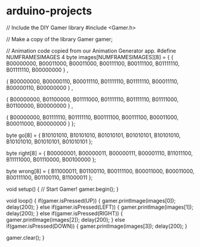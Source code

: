 # arduino-projects
// Include the DIY Gamer library
#include <Gamer.h>

// Make a copy of the library
Gamer gamer;

// Animation code copied from our Animation Generator app.
#define NUMFRAMESIMAGES 4
byte images[NUMFRAMESIMAGES][8] = {
  {
    B00000000,
    B00011000,
    B00011000,
    B00111100,
    B00111100,
    B01111110,
    B01111110,
    B00000000  }
  ,

  {
    B00000000,
    B00000110,
    B00011110,
    B01111110,
    B01111110,
    B00011110,
    B00000110,
    B00000000  }
  ,

  {
    B00000000,
    B01100000,
    B01111000,
    B01111110,
    B01111110,
    B01111000,
    B01100000,
    B00000000  }
  ,

  {
    B00000000,
    B01111110,
    B01111110,
    B00111100,
    B00111100,
    B00011000,
    B00011000,
    B00000000  }
};

byte go[8] = {
  B10101010,
  B10101010,
  B01010101,
  B01010101,
  B10101010,
  B10101010,
  B01010101,
  B01010101
};

byte right[8] = {
  B00000001,
  B00000011,
  B00000111,
  B00001110,
  B11011100,
  B11111000,
  B01110000,
  B00100000
};

byte wrong[8] = {
  B11000011,
  B01100110,
  B00111100,
  B00011000,
  B00011000,
  B00111100,
  B01100110,
  B11000011
};

void setup() {
  // Start Gamer!
  gamer.begin();
}

void loop() {
  if(gamer.isPressed(UP)) {
    gamer.printImage(images[0]);
    delay(200);
  }
  else if(gamer.isPressed(LEFT)) {
    gamer.printImage(images[1]);
    delay(200);
  } 
  else if(gamer.isPressed(RIGHT)) {
    gamer.printImage(images[2]);
    delay(200);
  } 
  else if(gamer.isPressed(DOWN)) {
    gamer.printImage(images[3]);
    delay(200);
  }
  
  gamer.clear();
}
